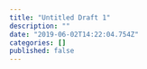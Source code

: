 ```yaml
---
title: "Untitled Draft 1"
description: ""
date: "2019-06-02T14:22:04.754Z"
categories: []
published: false
---
```


  

###